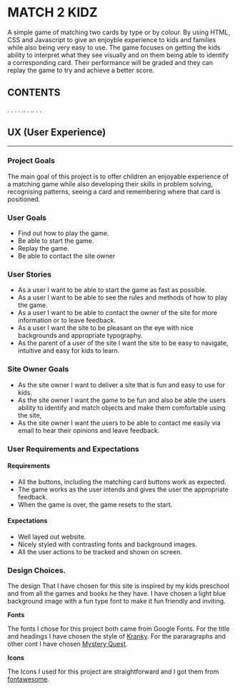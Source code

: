 MATCH 2 KIDZ
===
A simple game of matching two cards by type or by colour.
By using HTML, CSS and Javascript to give an enjoyble experience
to kids and families while also being very easy to use.
 The game focuses on getting the kids ability to interpret what they
  see visually and on them being able to identify a corresponding
 card. Their performance will be graded and they can replay
  the game to try and achieve a better score.

CONTENTS
---

.
.
.
.
..
.
..
.
.


## UX (User Experience)
___

### Project Goals
The main goal of this project is to offer children an enjoyable experience 
of a matching game while also developing their skills in problem solving, recognising patterns, seeing a card and remembering 
where that card is positioned. 

### User Goals
* Find out how to play the game.
* Be able to start the game.
* Replay the game.
* Be able to contact the site owner 

### User Stories 
* As a user I want to be able to start the game as fast as possible.
* As a user I want to be able to see the rules and methods of how to play the game.
* As a user I want to be able to contact the owner of the site for more information or to leave feedback.
* As a user I want the site to be pleasant on the eye with nice backgrounds and appropriate typography.
* As the parent of a user of the site I want the site to be easy to navigate, intuitive and easy for kids to learn.

### Site Owner Goals
* As the site owner I want to deliver a site that is fun and easy to use for kids.
* As the site owner I want the game to be fun and also be able the users ability to identify and match objects and make them comfortable using the site,
* As the site owner I want the users to be able to contact me easily via email to hear their opinions and leave feedback.

### User Requirements and Expectations 
#### Requirements
* All the buttons, including the matching card buttons work as expected.
* The game works as the user intends and gives the user the appropriate feedback.
* When the game is over, the game resets to the start.

#### Expectations
* Well layed out website.
* Nicely styled with contrasting fonts and background images.
* All the user actions to be tracked and shown on screen.

### Design Choices.

The design That I have chosen for this site is inspired by my kids preschool 
and from all the games and books he they have.
I have chosen a light blue background image with a fun type font to make it 
fun friendly and inviting.

**Fonts**

The fonts I chose for this project both came from Google Fonts. For the title and headings I have chosen the style of [Kranky](https://fonts.google.com/specimen/Kranky?preview.text_type=custom).
For the pararagraphs and other cont I have chosen [Mystery Quest](https://fonts.google.com/specimen/Mystery+Quest?preview.text_type=custom).

**Icons**

The Icons I used for this project are straightforward and I got them from [fontawesome](https://fontawesome.com/).


